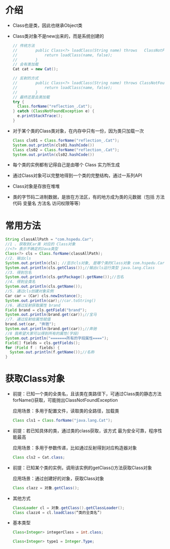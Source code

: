 # 介绍

* Class也是类，因此也继承Object类

* Class类对象不是new出来的，而是系统创建的

  ```java
  // 传统方法
  //        public Class<?> loadClass(String name) throws 	ClassNotFoundException {
  //            return loadClass(name, false);
  //        }
  // 会有类加载
  Cat cat = new Cat();
  
  // 反射的方式
  //        public Class<?> loadClass(String name) throws ClassNotFoundException {
  //            return loadClass(name, false);
  //        }
  // 最终还是去类加载
  try {
    Class.forName("reflection_.Cat");
  } catch (ClassNotFoundException e) {
    e.printStackTrace();
  }
  ```

* 对于某个类的Class类对象，在内存中只有一份，因为类只加载一次

  ```java
  Class cls01 = Class.forName("reflection_.Cat");
  System.out.println(cls01.hashCode())
  Class cls02 = Class.forName("reflection_.Cat");
  System.out.println(cls02.hashCode())
  ```

* 每个类的实例都有记得自己是由哪个 Class 实力所生成
* 通过Class对象可以完整地得到一个类的完整结构，通过一系列API
* Class对象是存放在堆堆
* 类的字节码二进制数据，是放在方法区，有的地方成为类的元数据（包括 方法代码 变量名 方法名 访问权限等等）



# 常用方法

```java
String classAllPath = "com.hspedu.Car";
//1 . 获取到Car类 对应的 Class对象
//<?> 表示不确定的Java类型
Class<?> cls = Class.forName(classAllPath);
//2. 输出cls
System.out.println(cls); //显示cls对象, 是哪个类的Class对象 com.hspedu.Car
System.out.println(cls.getClass());//输出cls运行类型 java.lang.Class
//3. 得到包名
System.out.println(cls.getPackage().getName());//包名
//4. 得到全类名
System.out.println(cls.getName());
//5. 通过cls创建对象实例
Car car = (Car) cls.newInstance();
System.out.println(car);//car.toString()
//6. 通过反射获取属性 brand
Field brand = cls.getField("brand");
System.out.println(brand.get(car));//宝马
//7. 通过反射给属性赋值
brand.set(car, "奔驰");
System.out.println(brand.get(car));//奔驰
//8 我希望大家可以得到所有的属性(字段)
System.out.println("=======所有的字段属性====");
Field[] fields = cls.getFields();
for (Field f : fields) {
  System.out.println(f.getName());//名称
}
```



# 获取Class对象

* 前提：已知一个类的全类名，且该类在类路径下，可通过Class类的静态方法forName()获取，可能抛出ClassNotFoundException

  应用场景：多用于配置文件，读取类的全路径，加载类

  ```java
  Class cls1 = Class.forName("java.lang.Cat");
  ```

* 前提：若已知具体的类，通过类的class获取，该方式 最为安全可靠，程序性能最高

  应用场景：多用于参数传递，比如通过反射得到对应构造器对象

  ```java
  Class cls2 = Cat.class;
  ```

* 前提：已知某个类的实例，调用该实例的getClass()方法获取Class对象

  应用场景：通过创建好的对象，获取Class对象

  ```java
  Class clazz = 对象.getClass();
  ```

* 其他方式

  ```java
  ClassLoader cl = 对象.getClass().getClassLoader();
  Class clazz4 = cl.loadClass(“类的全类名”)
  ```

* 基本类型

  ```java
  Class<Integer> integerClass = int.class;
  
  Class<Integer> type1 = Integer.Type;
  ```
